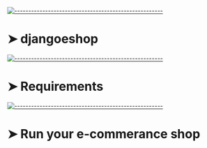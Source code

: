 <!-- ⚠️ This README has been generated from the file(s) "blueprint.md" ⚠️-->
[![-----------------------------------------------------](https://raw.githubusercontent.com/andreasbm/readme/master/assets/lines/colored.png)](#djangoeshop)

# ➤ djangoeshop

[![-----------------------------------------------------](https://raw.githubusercontent.com/andreasbm/readme/master/assets/lines/colored.png)](#djangoeshop)

# ➤ Requirements

[![-----------------------------------------------------](https://raw.githubusercontent.com/andreasbm/readme/master/assets/lines/colored.png)](#djangoeshop)

# ➤ Run your e-commerance shop 


